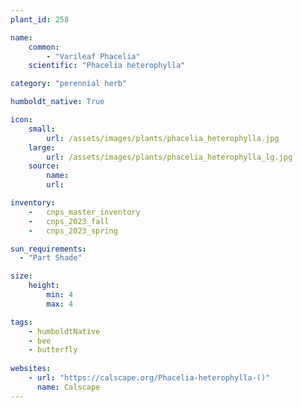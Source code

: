 ```yaml
---
plant_id: 258 

name: 
    common:  
        - "Varileaf Phacelia" 
    scientific: "Phacelia heterophylla"   

category: "perennial herb"

humboldt_native: True

icon: 
    small: 
        url: /assets/images/plants/phacelia_heterophylla.jpg     
    large: 
        url: /assets/images/plants/phacelia_heterophylla_lg.jpg 
    source: 
        name: 
        url: 

inventory: 
    -   cnps_master_inventory
    -   cnps_2023_fall
    -   cnps_2023_spring

sun_requirements:
  - "Part Shade"

size:
    height: 
        min: 4
        max: 4 

tags:
    - humboldtNative
    - bee
    - butterfly
 
websites: 
    - url: "https://calscape.org/Phacelia-heterophylla-()"
      name: Calscape
---
```


